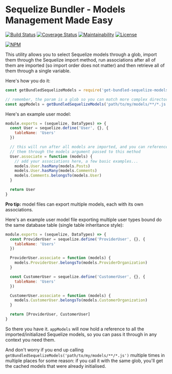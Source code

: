 # Sequelize Bundler - Models Management Made Easy
[![Build Status](https://travis-ci.org/sformisano/sequelize-bundler.svg?branch=master)](https://travis-ci.org/sformisano/sequelize-bundler)
[![Coverage Status](https://coveralls.io/repos/github/sformisano/sequelize-bundler/badge.svg)](https://coveralls.io/github/sformisano/sequelize-bundler)
[![Maintainability](https://api.codeclimate.com/v1/badges/1bf350a80be568015f10/maintainability)](https://codeclimate.com/github/sformisano/sequelize-bundler/maintainability)
[![License](https://img.shields.io/badge/License-BSD%203--Clause-blue.svg)](https://opensource.org/licenses/BSD-3-Clause)

[![NPM](https://nodei.co/npm/sequelize-bundler.png?mini=true)](https://npmjs.org/package/sequelize-bundler)

This utility allows you to select Sequelize models through a glob, import them through the Sequelize import method, run associations after all of them are imported (so import order does not matter) and then retrieve all of them through a single variable.

Here's how you do it:

```js
const getBundledSequelizeModels = require('get-bundled-sequelize-models')

// remember, the param is a glob so you can match more complex directory/subdirectory structures
const appModels = getBundledSequelizeModels('path/to/my/models/**/*.js')
```

Here's an example user model:

```js
module.exports = (sequelize, DataTypes) => {
  const User = sequelize.define('User', {}, {
    tableName: 'Users'
  })

  // this will run after all models are imported, and you can reference any of
  // them through the models argument passed to this method
  User.associate = function (models) {
    // add your associations here, a few basic examples...
    models.User.hasMany(models.Posts)
    models.User.hasMany(models.Comments)
    models.Comments.belongsTo(models.User)
  }

  return User
}
```

**Pro tip:** model files can export multiple models, each with its own associations.

Here's an example user model file exporting multiple user types bound do the same
database table (single table inheritance style):

```js
module.exports = (sequelize, DataTypes) => {
  const ProviderUser = sequelize.define('ProviderUser', {}, {
    tableName: 'Users'
  })

  ProviderUser.associate = function (models) {
    models.ProviderUser.belongsTo(models.ProviderOrganization)
  }

  const CustomerUser = sequelize.define('CustomerUser', {}, {
    tableName: 'Users'
  })

  CustomerUser.associate = function (models) {
    models.CustomerUser.belongsTo(models.CustomerOrganization)
  }

  return [ProviderUser, CustomerUser]
}
```

So there you have it. `appModels` will now hold a reference to all the imported/initialized
Sequelize models, so you can pass it through in any context you need them.

And don't worry if you end up calling `getBundledSequelizeModels('path/to/my/models/**/*.js')`
multiple times in multiple places for some reason: if you call it with the same glob,
you'll get the cached models that were already initialised.
